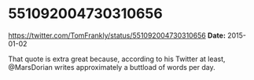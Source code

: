 # 551092004730310656
https://twitter.com/TomFrankly/status/551092004730310656
**Date:** 2015-01-02

That quote is extra great because, according to his Twitter at least, @MarsDorian writes approximately a buttload of words per day.

